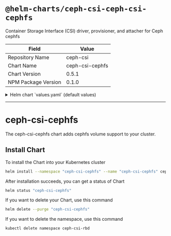 # `@helm-charts/ceph-csi-ceph-csi-cephfs`

Container Storage Interface (CSI) driver, provisioner, and attacher for Ceph cephfs

| Field               | Value           |
| ------------------- | --------------- |
| Repository Name     | ceph-csi        |
| Chart Name          | ceph-csi-cephfs |
| Chart Version       | 0.5.1           |
| NPM Package Version | 0.1.0           |

<details>

<summary>Helm chart `values.yaml` (default values)</summary>

```yaml
---
rbac:
  create: true

serviceAccounts:
  attacher:
    create: true
    name:
  nodeplugin:
    create: true
    name:
  provisioner:
    create: true
    name:

socketDir: /var/lib/kubelet/plugins/cephfs.csi.ceph.com
socketFile: csi.sock
registrationDir: /var/lib/kubelet/plugins_registry
volumeDevicesDir: /var/lib/kubelet/plugins/kubernetes.io/csi/volumeDevices
driverName: cephfs.csi.ceph.com
attacher:
  name: attacher

  replicaCount: 1

  image:
    repository: quay.io/k8scsi/csi-attacher
    tag: v1.0.1
    pullPolicy: IfNotPresent

  resources: {}

  nodeSelector: {}

  tolerations: []

  affinity: {}

nodeplugin:
  name: nodeplugin

  registrar:
    image:
      repository: quay.io/k8scsi/csi-node-driver-registrar
      tag: v1.0.2
      pullPolicy: IfNotPresent

    resources: {}

  plugin:
    image:
      repository: quay.io/cephcsi/cephfsplugin
      tag: v1.0.0
      pullPolicy: IfNotPresent

    resources: {}

  nodeSelector: {}

  tolerations: []

  affinity: {}

provisioner:
  name: provisioner

  replicaCount: 1

  image:
    repository: quay.io/k8scsi/csi-provisioner
    tag: v1.0.1
    pullPolicy: IfNotPresent

  resources: {}

  nodeSelector: {}

  tolerations: []

  affinity: {}
```

</details>

---

# ceph-csi-cephfs

The ceph-csi-cephfs chart adds cephfs volume support to your cluster.

## Install Chart

To install the Chart into your Kubernetes cluster

```bash
helm install --namespace "ceph-csi-cephfs" --name "ceph-csi-cephfs" ceph-csi/ceph-csi-cephfs
```

After installation succeeds, you can get a status of Chart

```bash
helm status "ceph-csi-cephfs"
```

If you want to delete your Chart, use this command

```bash
helm delete --purge "ceph-csi-cephfs"
```

If you want to delete the namespace, use this command

```bash
kubectl delete namespace ceph-csi-rbd
```
